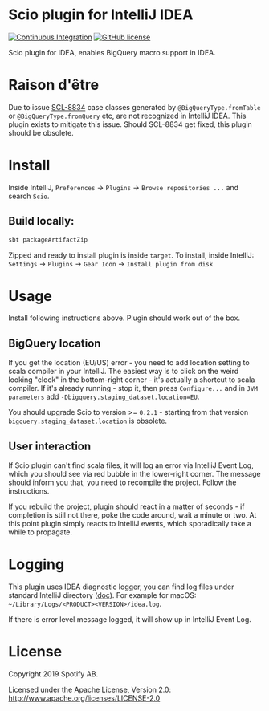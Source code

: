 # Scio plugin for IntelliJ IDEA

[![Continuous Integration](https://github.com/spotify/scio-idea-plugin/actions/workflows/ci.yml/badge.svg)](https://github.com/spotify/scio-idea-plugin/actions/workflows/ci.yml)
[![GitHub license](https://img.shields.io/github/license/spotify/scio-idea-plugin.svg)](./LICENSE)

Scio plugin for IDEA, enables BigQuery macro support in IDEA.

# Raison d'être

Due to issue [SCL-8834](https://youtrack.jetbrains.com/oauth?state=%2Fissue%2FSCL-8834) case classes generated by
`@BigQueryType.fromTable` or `@BigQueryType.fromQuery` etc, are not recognized in IntelliJ IDEA. This plugin
exists to mitigate this issue. Should SCL-8834 get fixed, this plugin should be obsolete.

# Install

Inside IntelliJ, `Preferences` -> `Plugins` -> `Browse repositories ...` and search `Scio`.

## Build locally:

```bash
sbt packageArtifactZip
```

Zipped and ready to install plugin is inside `target`.
To install, inside IntelliJ: `Settings` -> `Plugins` -> `Gear Icon` -> `Install plugin from disk`

# Usage

Install following instructions above. Plugin should work out of the box.

## BigQuery location

If you get the location (EU/US) error - you need to add location setting to scala compiler in your IntelliJ.
The easiest way is to click on the weird looking "clock" in the bottom-right corner - it's actually a shortcut to scala compiler.
If it's already running - stop it, then press `Configure...` and in `JVM parameters` add `-Dbigquery.staging_dataset.location=EU`.

You should upgrade Scio to version >= `0.2.1` - starting from that version `bigquery.staging_dataset.location` is obsolete.

## User interaction

If Scio plugin can't find scala files, it will log an error via IntelliJ Event Log, which you should see via red bubble
in the lower-right corner. The message should inform you that, you need to recompile the project. Follow the instructions.

If you rebuild the project, plugin should react in a matter of seconds - if completion is still not there,
poke the code around, wait a minute or two. At this point plugin simply reacts to IntelliJ events,
which sporadically take a while to propagate.

# Logging

This plugin uses IDEA diagnostic logger, you can find log files
under standard IntelliJ directory ([doc](https://intellij-support.jetbrains.com/hc/en-us/articles/206544519-Directories-used-by-the-IDE-to-store-settings-caches-plugins-and-logs)). For example for macOS: `~/Library/Logs/<PRODUCT><VERSION>/idea.log`.

If there is error level message logged, it will show up in IntelliJ Event Log.

# License

Copyright 2019 Spotify AB.

Licensed under the Apache License, Version 2.0: http://www.apache.org/licenses/LICENSE-2.0
